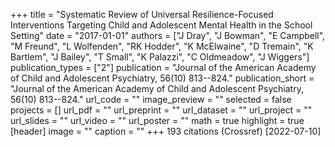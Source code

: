 +++
title = "Systematic Review of Universal Resilience-Focused Interventions Targeting Child and Adolescent Mental Health in the School Setting"
date = "2017-01-01"
authors = ["J Dray", "J Bowman", "E Campbell", "M Freund", "L Wolfenden", "RK Hodder", "K McElwaine", "D Tremain", "K Bartlem", "J Bailey", "T Small", "K Palazzi", "C Oldmeadow", "J Wiggers"]
publication_types = ["2"]
publication = "Journal of the American Academy of Child and Adolescent Psychiatry, 56(10) 813--824."
publication_short = "Journal of the American Academy of Child and Adolescent Psychiatry, 56(10) 813--824."
url_code = ""
image_preview = ""
selected = false
projects = []
url_pdf = ""
url_preprint = ""
url_dataset = ""
url_project = ""
url_slides = ""
url_video = ""
url_poster = ""
math = true
highlight = true
[header]
image = ""
caption = ""
+++
193 citations (Crossref) [2022-07-10]
